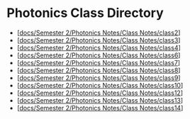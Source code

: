 # Photonics Class Directory
- [[docs/Semester 2/Photonics Notes/Class Notes/class2]]
- [[docs/Semester 2/Photonics Notes/Class Notes/class3]]
- [[docs/Semester 2/Photonics Notes/Class Notes/class4]]
- [[docs/Semester 2/Photonics Notes/Class Notes/class6]]
- [[docs/Semester 2/Photonics Notes/Class Notes/class7]]
- [[docs/Semester 2/Photonics Notes/Class Notes/class8]]
- [[docs/Semester 2/Photonics Notes/Class Notes/class9]]
- [[docs/Semester 2/Photonics Notes/Class Notes/class10]]
- [[docs/Semester 2/Photonics Notes/Class Notes/class12]]
- [[docs/Semester 2/Photonics Notes/Class Notes/class13]]
- [[docs/Semester 2/Photonics Notes/Class Notes/class14]]






[//begin]: # "Autogenerated link references for markdown compatibility"
[docs/Semester 2/Photonics Notes/Class Notes/class2]: class2.md "Photonics Lesson 2"
[docs/Semester 2/Photonics Notes/Class Notes/class3]: class3.md "Photonics Lesson 3"
[docs/Semester 2/Photonics Notes/Class Notes/class4]: class4.md "Photonics Lesson 4"
[docs/Semester 2/Photonics Notes/Class Notes/class6]: class6.md "Photonics Lesson 6"
[docs/Semester 2/Photonics Notes/Class Notes/class7]: class7.md "Photonics Lesson 7"
[docs/Semester 2/Photonics Notes/Class Notes/class8]: class8.md "Photonics Lesson 8"
[docs/Semester 2/Photonics Notes/Class Notes/class9]: class9.md "Photonics Lesson 9"
[docs/Semester 2/Photonics Notes/Class Notes/class10]: class10.md "Photonics Lesson 10"
[docs/Semester 2/Photonics Notes/Class Notes/class12]: class12.md "Photonics Lesson 12"
[docs/Semester 2/Photonics Notes/Class Notes/class13]: class13.md "Photonics Lesson 13"
[docs/Semester 2/Photonics Notes/Class Notes/class14]: class14.md "Photonics Lesson 14"
[//end]: # "Autogenerated link references"
